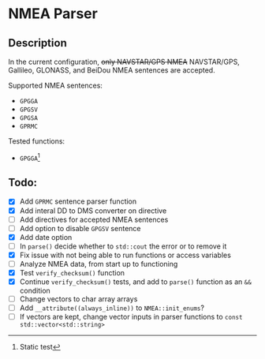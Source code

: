 # NMEA Parser
## Description
In the current configuration, ~~only NAVSTAR/GPS NMEA~~ NAVSTAR/GPS, Gallileo, GLONASS, and BeiDou NMEA sentences are accepted.

Supported NMEA sentences:
  - `GPGGA`
  - `GPGSV`
  - `GPGSA`
  - `GPRMC`

Tested functions:
  - `GPGGA`[^1]
## Todo:
- [x]  Add `GPRMC` sentence parser function
- [x]  Add interal DD to DMS converter on directive
- [ ]  Add directives for accepted NMEA sentences
- [ ]  Add option to disable `GPGSV` sentence
- [x]  Add date option
- [ ]  In `parse()` decide whether to `std::cout` the error or to remove it
- [x]  Fix issue with not being able to run functions or access variables
- [ ]  Analyze NMEA data, from start up to functioning
- [x]  Test `verify_checksum()` function
- [x]  Continue `verify_checksum()` tests, and add to `parse()` function as an `&&` condition
- [ ]  Change vectors to char array arrays
- [ ]  Add `__attribute((always_inline))` to `NMEA::init_enums`?
- [ ] If vectors are kept, change vector inputs in parser functions to `const std::vector<std::string>`

[^1]: Static test
